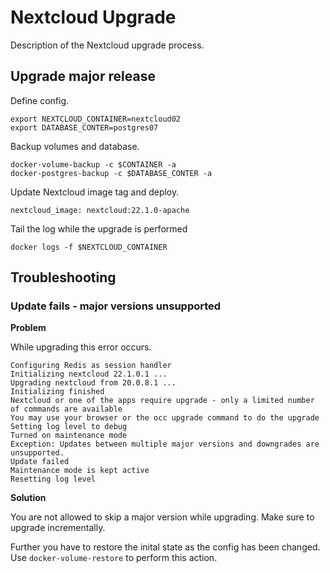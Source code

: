 # Nextcloud Upgrade

Description of the Nextcloud upgrade process.

## Upgrade major release

Define config.

```
export NEXTCLOUD_CONTAINER=nextcloud02
export DATABASE_CONTER=postgres07
```

Backup volumes and database.

```
docker-volume-backup -c $CONTAINER -a
docker-postgres-backup -c $DATABASE_CONTER -a
```

Update Nextcloud image tag and deploy.

`nextcloud_image: nextcloud:22.1.0-apache`

Tail the log while the upgrade is performed

```
docker logs -f $NEXTCLOUD_CONTAINER
```

## Troubleshooting

### Update fails - major versions unsupported

**Problem**

While upgrading this error occurs.

```
Configuring Redis as session handler
Initializing nextcloud 22.1.0.1 ...
Upgrading nextcloud from 20.0.8.1 ...
Initializing finished
Nextcloud or one of the apps require upgrade - only a limited number of commands are available
You may use your browser or the occ upgrade command to do the upgrade
Setting log level to debug
Turned on maintenance mode
Exception: Updates between multiple major versions and downgrades are unsupported.
Update failed
Maintenance mode is kept active
Resetting log level
```

**Solution**

You are not allowed to skip a major version while upgrading. Make sure to upgrade incrementally.

Further you have to restore the inital state as the config has been changed. Use `docker-volume-restore` to perform this action.
